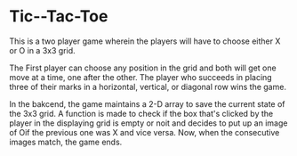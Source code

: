 # Tic--Tac-Toe
This is a two player game wherein the players will have to choose either X or O in a 3x3 grid.

The First player can choose any position in the grid and both will get one move at a time, one after the other. The player who succeeds in
placing three of their marks in a horizontal, vertical, or diagonal row wins the game.

In the bakcend, the game maintains a 2-D array to save the current state of the 3x3 grid. A function is made to check if the box that's clicked by the player in the displaying grid is empty or noit and decides to put up an image of Oif the previous one was X and vice versa. Now, when the consecutive images match, the game ends.
